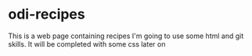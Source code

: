 # odi-recipes
This is a web page containing recipes
I'm going to use some html and git skills. It will be completed with some css later on